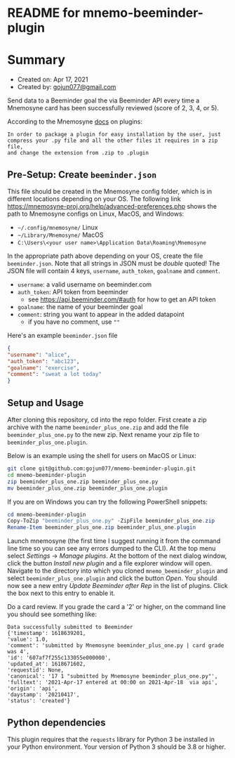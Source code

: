 README for mnemo-beeminder-plugin
=====================================

# Summary

- Created on: Apr 17, 2021
- Created by: gojun077@gmail.com

Send data to a Beeminder goal the via Beeminder API every time a Mnemosyne
card has been successfully reviewed (score of 2, 3, 4, or 5).

According to the Mnemosyne
[docs](https://github.com/mnemosyne-proj/mnemosyne/tree/master/mnemosyne/example_plugins)
on plugins:

```
In order to package a plugin for easy installation by the user, just
compress your .py file and all the other files it requires in a zip file,
and change the extension from .zip to .plugin
```

## Pre-Setup: Create `beeminder.json`

This file should be created in the Mnemosyne config folder, which is in
different locations depending on your OS. The following link
https://mnemosyne-proj.org/help/advanced-preferences.php shows the path to
Mnemosyne configs on Linux, MacOS, and Windows:

- `~/.config/mnemosyne/` Linux
- `~/Library/Mnemosyne/` MacOS
- `C:\Users\<your user name>\Application Data\Roaming\Mnemosyne`

In the appropriate path above depending on your OS, create the file
`beeminder.json`. Note that all strings in JSON must be *double* quoted!
The JSON file will contain 4 keys, `username`, `auth_token`, `goalname` and
`comment`.

- `username`: a valid username on beeminder.com
- `auth_token`: API token from beeminder
  + see https://api.beeminder.com/#auth for how to get an API token
- `goalname`: the name of your beeminder goal
- `comment`: string you want to appear in the added datapoint
  + if you have no comment, use `""`

Here's an example `beeminder.json` file

```json
{
"username": "alice",
"auth_token": "abc123",
"goalname": "exercise",
"comment": "sweat a lot today"
}
```


## Setup and Usage

After cloning this repository, cd into the repo folder. First create a
zip archive with the name `beeminder_plus_one.zip` and add the file
`beeminder_plus_one.py` to the new zip. Next rename your zip file to
`beeminder_plus_one.plugin`.


Below is an example using the shell for users on MacOS or Linux:

```sh
git clone git@github.com:gojun077/mnemo-beeminder-plugin.git
cd mnemo-beeminder-plugin
zip beeminder_plus_one.zip beeminder_plus_one.py
mv beeminder_plus_one.zip beeminder_plus_one.plugin
```
If you are on Windows you can try the following PowerShell snippets:

```powershell
cd mnemo-beeminder-plugin
Copy-ToZip "beeminder_plus_one.py" -ZipFile beeminder_plus_one.zip
Rename-Item beeminder_plus_one.zip beeminder_plus_one.plugin
```

Launch mnemosyne (the first time I suggest running it from the command line
time so you can see any errors dumped to the CLI). At the top menu select
*Settings* -> *Manage plugins*. At the bottom of the next dialog window,
click the button *Install new plugin* and a file explorer window will
open. Navigate to the directory into which you cloned
`mnemo_beeminder_plugin` and select `beeminder_plus_one.plugin` and click
the button *Open*. You should now see a new entry *Update Beeminder after
Rep* in the list of plugins. Click the box next to this entry to enable it.

Do a card review. If you grade the card a '2' or higher, on the command
line you should see something like:

```
Data successfully submitted to Beeminder
{'timestamp': 1618639201,
'value': 1.0,
'comment': 'submitted by Mnemosyne beeminder_plus_one.py | card grade was 4',
'id': '607af7f255c133055e000000',
'updated_at': 1618671602,
'requestid': None,
'canonical': '17 1 "submitted by Mnemosyne beeminder_plus_one.py"',
'fulltext': '2021-Apr-17 entered at 00:00 on 2021-Apr-18  via api',
'origin': 'api',
'daystamp': '20210417',
'status': 'created'}
```


## Python dependencies

This plugin requires that the `requests` library for Python 3 be
installed in your Python environment. Your version of Python 3
should be 3.8 or higher.
